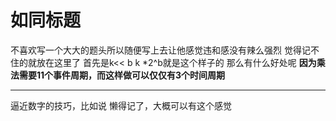 # 如同标题
不喜欢写一个大大的题头所以随便写上去让他感觉违和感没有辣么强烈
觉得记不住的就放在这里了
首先是k<< b
k *2^b就是这个样子的 
那么有什么好处呢
**因为乘法需要11个事件周期，而这样做可以仅仅有3个时间周期**

---
逼近数字的技巧，比如说 懒得记了，大概可以有这个感觉